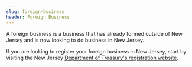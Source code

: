 ```yaml
---
slug: foreign-business
header: Foreign Business
---
```


A foreign business is a business that has already formed outside of New Jersey and is now looking to do business in New Jersey.

If you are looking to register your foreign business in New Jersey, start by visiting the New Jersey [Department of Treasury's registration website](https://www.nj.gov/treasury/revenue/gettingregistered.shtml).
